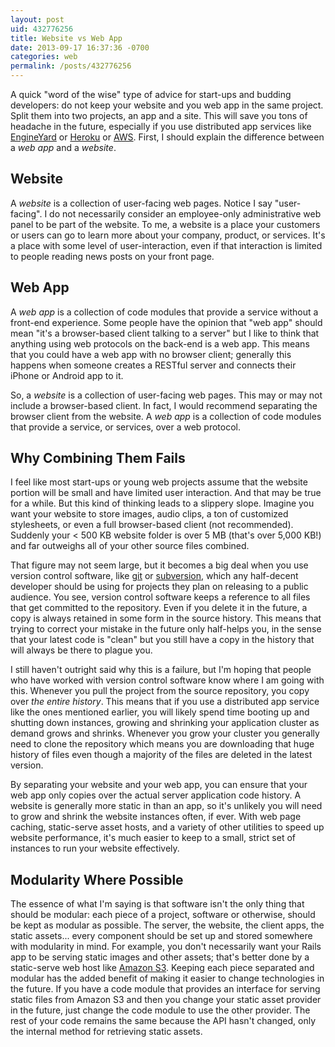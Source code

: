 ```yaml
---
layout: post
uid: 432776256
title: Website vs Web App
date: 2013-09-17 16:37:36 -0700
categories: web
permalink: /posts/432776256
---
```


A quick "word of the wise" type of advice for start-ups and budding developers:
do not keep your website and you web app in the same project. Split them into
two projects, an app and a site. This will save you tons of headache in the
future, especially if you use distributed app services like [EngineYard][ey] or
[Heroku][heroku] or [AWS][aws]. First, I should explain the difference between a
_web app_ and a _website_.

## Website

A _website_ is a collection of user-facing web pages. Notice I say
"user-facing". I do not necessarily consider an employee-only administrative web
panel to be part of the website. To me, a website is a place your customers or
users can go to learn more about your company, product, or services. It's a
place with some level of user-interaction, even if that interaction is limited
to people reading news posts on your front page.

## Web App

A _web app_ is a collection of code modules that provide a service without a
front-end experience. Some people have the opinion that "web app" should mean
"it's a browser-based client talking to a server" but I like to think that
anything using web protocols on the back-end is a web app. This means that you
could have a web app with no browser client; generally this happens when someone
creates a RESTful server and connects their iPhone or Android app to it.

So, a _website_ is a collection of user-facing web pages. This may or may not
include a browser-based client. In fact, I would recommend separating the
browser client from the website. A _web app_ is a collection of code modules
that provide a service, or services, over a web protocol.

## Why Combining Them Fails

I feel like most start-ups or young web projects assume that the website
portion will be small and have limited user interaction. And that may be true
for a while. But this kind of thinking leads to a slippery slope. Imagine you
want your website to store images, audio clips, a ton of customized stylesheets,
or even a full browser-based client (not recommended). Suddenly your < 500 KB
website folder is over 5 MB (that's over 5,000 KB!) and far outweighs all of
your other source files combined.

That figure may not seem large, but it becomes a big deal when you use version
control software, like [git][git] or [subversion][svn], which any half-decent
developer should be using for projects they plan on releasing to a public
audience. You see, version control software keeps a reference to all files that
get committed to the repository. Even if you delete it in the future, a copy is
always retained in some form in the source history. This means that trying to
correct your mistake in the future only half-helps you, in the sense that your
latest code is "clean" but you still have a copy in the history that will always
be there to plague you.

I still haven't outright said why this is a failure, but I'm hoping that people
who have worked with version control software know where I am going with
this. Whenever you pull the project from the source repository, you copy over
_the entire history_. This means that if you use a distributed app service like
the ones mentioned earlier, you will likely spend time booting up and shutting
down instances, growing and shrinking your application cluster as demand grows
and shrinks. Whenever you grow your cluster you generally need to clone the
repository which means you are downloading that huge history of files even
though a majority of the files are deleted in the latest version.

By separating your website and your web app, you can ensure that your web app
only copies over the actual server application code history. A website is
generally more static in than an app, so it's unlikely you will need to grow and
shrink the website instances often, if ever. With web page caching, static-serve
asset hosts, and a variety of other utilities to speed up website performance,
it's much easier to keep to a small, strict set of instances to run your website
effectively.

## Modularity Where Possible

The essence of what I'm saying is that software isn't the only thing that should
be modular: each piece of a project, software or otherwise, should be kept as
modular as possible. The server, the website, the client apps, the static
assets... every component should be set up and stored somewhere with modularity
in mind. For example, you don't necessarily want your Rails app to be serving
static images and other assets; that's better done by a static-serve web host
like [Amazon S3][awss3]. Keeping each piece separated and modular has the added
benefit of making it easier to change technologies in the future. If you have a
code module that provides an interface for serving static files from Amazon S3
and then you change your static asset provider in the future, just change the
code module to use the other provider. The rest of your code remains the same
because the API hasn't changed, only the internal method for retrieving static
assets.

[ey]: http://www.engineyard.com/
[heroku]: http://www.heroku.com/
[aws]: http://aws.amazon.com/
[awss3]: http://aws.amazon.com/s3/
[git]: http://git-scm.com/
[svn]: http://subversion.apache.org/
